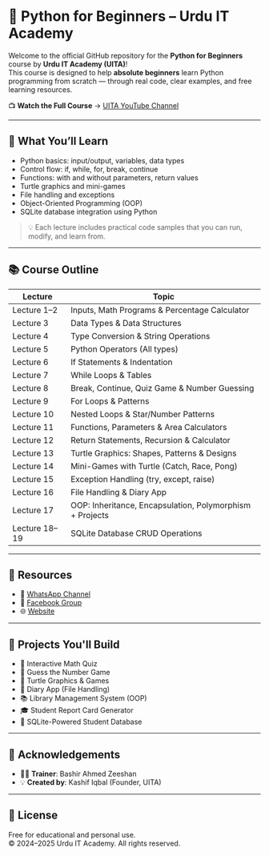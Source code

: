 # 🐍 Python for Beginners – Urdu IT Academy

Welcome to the official GitHub repository for the **Python for Beginners** course by **Urdu IT Academy (UITA)**!  
This course is designed to help **absolute beginners** learn Python programming from scratch — through real code, clear examples, and free learning resources.

📺 **Watch the Full Course** → [UITA YouTube Channel](https://www.youtube.com/@uita)

---

## 📘 What You’ll Learn

- Python basics: input/output, variables, data types
- Control flow: if, while, for, break, continue
- Functions: with and without parameters, return values
- Turtle graphics and mini-games
- File handling and exceptions
- Object-Oriented Programming (OOP)
- SQLite database integration using Python

> 💡 Each lecture includes practical code samples that you can run, modify, and learn from.

---

## 📚 Course Outline

| Lecture | Topic |
|--------|-------|
| Lecture 1–2 | Inputs, Math Programs & Percentage Calculator |
| Lecture 3 | Data Types & Data Structures |
| Lecture 4 | Type Conversion & String Operations |
| Lecture 5 | Python Operators (All types) |
| Lecture 6 | If Statements & Indentation |
| Lecture 7 | While Loops & Tables |
| Lecture 8 | Break, Continue, Quiz Game & Number Guessing |
| Lecture 9 | For Loops & Patterns |
| Lecture 10 | Nested Loops & Star/Number Patterns |
| Lecture 11 | Functions, Parameters & Area Calculators |
| Lecture 12 | Return Statements, Recursion & Calculator |
| Lecture 13 | Turtle Graphics: Shapes, Patterns & Designs |
| Lecture 14 | Mini-Games with Turtle (Catch, Race, Pong) |
| Lecture 15 | Exception Handling (try, except, raise) |
| Lecture 16 | File Handling & Diary App |
| Lecture 17 | OOP: Inheritance, Encapsulation, Polymorphism + Projects |
| Lecture 18–19 | SQLite Database CRUD Operations |

---

## 🔗 Resources

- 📱 [WhatsApp Channel](https://whatsapp.com/channel/0029VaaiULKGOj9kFdJEBx2g)  
- 💬 [Facebook Group](https://www.facebook.com/groups/urduitacademy)  
- 🌐 [Website](https://www.urduitacademy.com)

---

## 🧠 Projects You'll Build

- 📝 Interactive Math Quiz  
- 🎯 Guess the Number Game  
- 🐢 Turtle Graphics & Games  
- 📓 Diary App (File Handling)  
- 📚 Library Management System (OOP)  
- 🎓 Student Report Card Generator  
- 💾 SQLite-Powered Student Database

---

## 🙌 Acknowledgements

- 👨‍🏫 **Trainer**: Bashir Ahmed Zeeshan  
- 💡 **Created by**: Kashif Iqbal (Founder, UITA)

---

## 📄 License

Free for educational and personal use.  
© 2024–2025 Urdu IT Academy. All rights reserved.
